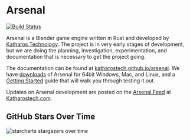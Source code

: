 # Arsenal
[![Build Status][build_status_img]][build_status_lnk]

[build_status_img]: https://cloud.drone.io/api/badges/katharostech/arsenal/status.svg 
[build_status_lnk]: https://cloud.drone.io/katharostech/arsenal

Arsenal is a Blender game engine written in Rust and developed by [Katharos Technology][Katharostech.com]. The project is in very early stages of development, but we are doing the planning, investigation, experimentation, and documentation that is necessary to get the project going.

The documentation can be found at [katharostech.github.io/arsenal](https://katharostech.github.io/arsenal). We have [downloads](https://github.com/katharostech/arsenal/releases) of Arsenal for 64bit Windows, Mac, and Linux, and a [Getting Started](https://katharostech.github.io/arsenal/getting-started.html) guide that will walk you through testing it out.

Updates on Arsenal development are posted on the [Arsenal Feed][arsenal_feed] at [Katharostech.com].

[arsenal_feed]: https://katharostech.com/tag/arsenal
[Katharostech.com]: https://katharostech.com

## GitHub Stars Over Time

![starcharts stargazers over time](https://starchart.cc/katharostech/arsenal.svg)
